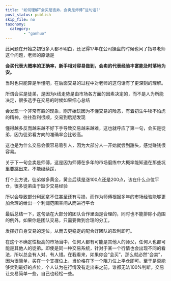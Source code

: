 ```yaml
---
title: "如何理解“会买是徒弟，会卖是师傅”这句话?"
post_status: publish
skip_file: no
taxonomy:
  category:
        - "ganhuo"
---
```


此问题在开始之初很多人都不明白，还记得17年在公司操盘的时候也问了指导老师这个问题，老师的原话是

**会买代表大概率的正确率，新手相对容易做到，会卖的代表经验丰富能及时落地为安。**

当时也只能算是半懂吧，在后面交易的过程中对老师的这句话有了更深刻的理解。

所谓会买是徒弟，是因为k线走势是由市场各方面的因素决定的，而不是人为所能决定，很多选手在交易的时候如果细心总结

会发现一个非常有趣的现象，刚开始玩因为不懂交易的险恶，有着初生牛犊不怕虎的精神，往往盈利很顺，交易到后期发现

懂得越多反而越来越不好下手导致交易越来越难，这也就呼应了第一句，会买是徒弟，因为徒弟看方向的准确率会比较高。

这也是为什么交易会很容易吸引人，因为大部分人一开始就尝到甜头，感觉赚钱很容易。

关于下一句会卖是师傅，这是因为师傅在多年的市场磨练中大概率能知道在那些坑里要跳出来，不能继续踩，

打个比方说，徒弟做多黄金，黄金后续是涨100点还是200点，该在什么点位平仓，很多徒弟由于缺少交易经验

所以会导致部分利润拿不住甚至还有亏损，而作为师傅根据多年的市场经验能够更加合理的给出一个利润范围空间从而进行平仓

最后总结一下，这句话在大部分的团队合作里面是合理的，同时也不能排除小范围的例外，如果你是团队交易，只需要做到合理的分工，

发挥好自身交易的定位，从而去更稳定的配合好团队的盈利即可。

在这个不确定性极高的市场当中，任何人都有可能是其他人的师父，任何人也都可能是其他人的徒弟。即使是同一种交易系统，针对于某一个行情也会出现不同的看法，所以总会有人对、有人错。在我看来，如果你会“会买”，那么就必然“会卖”，因为很简单，买在一个支撑位上，当价格在下一个阻力位上平仓即可。至于是否能够卖到最好的点位，个人认为在行情没有走出来之前，谁都无法100%判断。交易让交易简单一些，自己也轻松一些。
